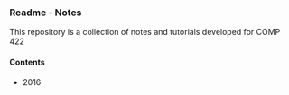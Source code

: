 ### Readme - Notes

This repository is a collection of notes and tutorials developed for COMP 422

#### Contents
* 2016
